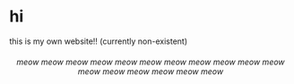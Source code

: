 # hi
this is my own website!! 
(currently non-existent)

<h6 align="center">meow meow meow meow meow meow meow meow meow meow meow meow meow meow meow meow meow</h6>
